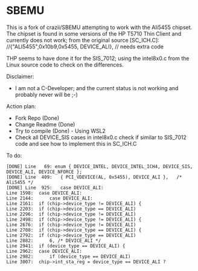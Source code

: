 # SBEMU

This is a fork of crazii/SBEMU attempting to work with the Ali5455 chipset.
The chipset is found in some versions of the HP T5710 Thin Client and currently does not work; from the original source [SC_ICH.C]:
 //{"ALI5455",0x10b9,0x5455, DEVICE_ALI}, // needs extra code

 THP seems to have done it for the SIS_7012; using the intel8x0.c from the Linux source code to check on the differences.

Disclaimer:
- I am not a C-Developer; and the current status is not working and probably never will be ;-)

Action plan:
- Fork Repo (Done)
- Change Readme (Done)
- Try to compile (Done) - Using WSL2
- Check all DEVICE_SIS cases in intel8x0.c check if similar to SIS_7012 code and see how to implement this in SC_ICH.C

To do:
```
[DONE] Line   69: enum { DEVICE_INTEL, DEVICE_INTEL_ICH4, DEVICE_SIS, DEVICE_ALI, DEVICE_NFORCE };
[DONE] Line  409: 	{ PCI_VDEVICE(AL, 0x5455), DEVICE_ALI },   /* Ali5455 */
[DONE] Line  925: 	case DEVICE_ALI:
Line 1598: 	case DEVICE_ALI:
Line 2144: 		case DEVICE_ALI:
Line 2161: 	if (chip->device_type != DEVICE_ALI) {
Line 2203: 	if (chip->device_type == DEVICE_ALI)
Line 2296: 	if (chip->device_type != DEVICE_ALI)
Line 2498: 	if (chip->device_type != DEVICE_ALI) {
Line 2676: 	if (chip->device_type != DEVICE_ALI)
Line 2708: 	if (chip->device_type == DEVICE_ALI) {
Line 2792: 	if (chip->device_type == DEVICE_ALI)
Line 2882: 		6, /* DEVICE_ALI */
Line 2941: 	if (device_type == DEVICE_ALI) {
Line 2962: 	case DEVICE_ALI:
Line 2982: 		if (device_type == DEVICE_ALI)
Line 3007: 	chip->int_sta_reg = device_type == DEVICE_ALI ?
```
